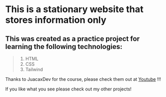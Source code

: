 # This is a stationary website that stores information only

## This was created as a practice project for learning the following technologies:

>1. HTML
>2. CSS
>3. Tailwind

Thanks to JuacaxDev for the course, please check them out at [Youtube](https://www.youtube.com/@juacaxDev "JuacaxDev Youtube Channel") !!!

If you like what you see please check out my other projects!
